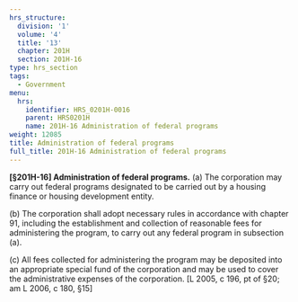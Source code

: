 ```yaml
---
hrs_structure:
  division: '1'
  volume: '4'
  title: '13'
  chapter: 201H
  section: 201H-16
type: hrs_section
tags:
  - Government
menu:
  hrs:
    identifier: HRS_0201H-0016
    parent: HRS0201H
    name: 201H-16 Administration of federal programs
weight: 12085
title: Administration of federal programs
full_title: 201H-16 Administration of federal programs
---
```

**[§201H-16] Administration of federal programs.** (a) The corporation may carry out federal programs designated to be carried out by a housing finance or housing development entity.

(b) The corporation shall adopt necessary rules in accordance with chapter 91, including the establishment and collection of reasonable fees for administering the program, to carry out any federal program in subsection (a).

(c) All fees collected for administering the program may be deposited into an appropriate special fund of the corporation and may be used to cover the administrative expenses of the corporation. [L 2005, c 196, pt of §20; am L 2006, c 180, §15]